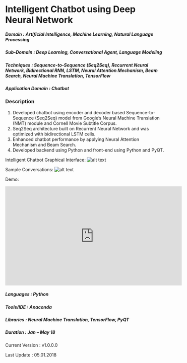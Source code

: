 # Intelligent Chatbot using Deep Neural Network

##### Domain             : Artificial Intelligence, Machine Learning, Natural Language Processing
##### Sub-Domain         : Deep Learning, Conversational Agent, Language Modeling
##### Techniques         : Sequence-to-Sequence (Seq2Seq), Recurrent Neural Network, Bidirectional RNN, LSTM, Neural Attention Mechanism, Beam Search, Neural Machine Translation, TensorFlow
##### Application Domain : Chatbot


### Description
1. Developed chatbot using encoder and decoder based Sequence-to-Sequence (Seq2Seq) model from Google’s Neural Machine Translation (NMT) module and Cornell Movie Subtitle Corpus. 
2. Seq2Seq architecture built on Recurrent Neural Network and was optimized with bidirectional LSTM cells.
3. Enhanced chatbot performance by applying Neural Attention Mechanism and Beam Search.
4. Developed backend using Python and front-end using Python and PyQT.


Intelligent Chatbot Graphical Interface: 
![alt text](https://github.com/anjanatiha/Intelligent-Chatbot/blob/master/images/chat_gui.png "")

Sample Conversations:
![alt text](https://github.com/anjanatiha/Intelligent-Chatbot/blob/master/images/chat_gen.png "")

Demo:
<iframe width="560" height="315" src="https://www.youtube.com/embed/Kmptt97S1rg" frameborder="0" allow="autoplay; encrypted-media" allowfullscreen></iframe>

##### Languages   : Python
##### Tools/IDE   : Anaconda
##### Libraries   : Neural Machine Translation, TensorFlow, PyQT

##### Duration   : Jan – May 18

Current Version  : v1.0.0.0

Last Update      : 05.01.2018
